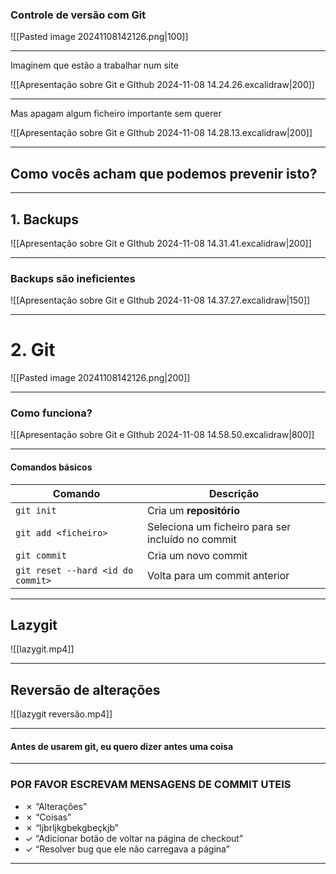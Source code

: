 
### Controle de versão com Git
![[Pasted image 20241108142126.png|100]]

---

Imaginem que estão a trabalhar num site

![[Apresentação sobre Git e GIthub 2024-11-08 14.24.26.excalidraw|200]]

---

Mas apagam algum ficheiro importante sem querer

![[Apresentação sobre Git e GIthub 2024-11-08 14.28.13.excalidraw|200]]

---

## Como vocês acham que podemos prevenir isto?

---

## 1. Backups

![[Apresentação sobre Git e GIthub 2024-11-08 14.31.41.excalidraw|200]]

---

### Backups são ineficientes

![[Apresentação sobre Git e GIthub 2024-11-08 14.37.27.excalidraw|150]]

---

# 2. Git

![[Pasted image 20241108142126.png|200]]

---

### Como funciona?

![[Apresentação sobre Git e GIthub 2024-11-08 14.58.50.excalidraw|800]]

---
#### Comandos básicos

| Comando                           | Descrição                                         |
| --------------------------------- | ------------------------------------------------- |
| `git init`                        | Cria um **repositório**                           |
| `git add <ficheiro>`              | Seleciona um ficheiro para ser incluído no commit |
| `git commit`                      | Cria um novo commit                               |
| `git reset --hard <id do commit>` | Volta para um commit anterior                     |

---

## Lazygit

![[lazygit.mp4]]

---

## Reversão de alterações

![[lazygit reversão.mp4]]

---

#### Antes de usarem git, eu quero dizer antes uma coisa

---

### POR FAVOR ESCREVAM MENSAGENS DE COMMIT UTEIS
- ✗ “Alterações”
- ✗ “Coisas”
- ✗ “ljbrljkgbekgbeçkjb”
- ✓ “Adicionar botão de voltar na página de checkout”
- ✓ “Resolver bug que ele não carregava a página”

---

###